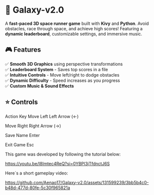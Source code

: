 # 🚀 Galaxy-v2.0  

A **fast-paced 3D space runner game** built with **Kivy** and **Python**. Avoid obstacles, race through space, and achieve high scores! Featuring a **dynamic leaderboard**, customizable settings, and immersive music.

## 🎮 Features  
✅ **Smooth 3D Graphics** using perspective transformations  
✅ **Leaderboard System** - Saves top scores in a file  
✅ **Intuitive Controls** - Move left/right to dodge obstacles  
✅ **Dynamic Difficulty** - Speed increases as you progress  
✅ **Custom Music & Sound Effects**  

## ⭐ Controls
  Action	       Key
Move Left	       Left Arrow (←)

Move Right	     Right Arrow (→)

Save Name	       Enter

Exit Game	       Esc

This game was developed by following the tutorial below:

https://youtu.be/l8Imtec4ReQ?si=0YBPl3jTfdnctJ6S

Here`s a short gameplay video:

https://github.com/Aenao17/Galaxy-v2.0/assets/131599239/3bb5b4c0-b48d-477d-80fe-5c30f965821a
